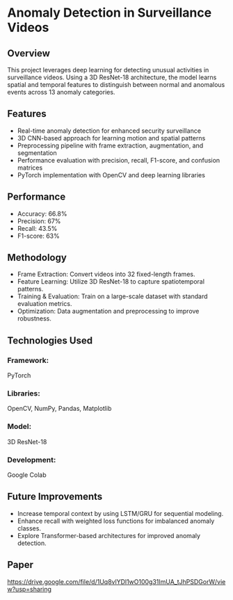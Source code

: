 # Anomaly Detection in Surveillance Videos
## Overview
This project leverages deep learning for detecting unusual activities in surveillance videos. Using a 3D ResNet-18 architecture, the model learns spatial and temporal features to distinguish between normal and anomalous events across 13 anomaly categories.

## Features
- Real-time anomaly detection for enhanced security surveillance
- 3D CNN-based approach for learning motion and spatial patterns
- Preprocessing pipeline with frame extraction, augmentation, and segmentation
- Performance evaluation with precision, recall, F1-score, and confusion matrices
- PyTorch implementation with OpenCV and deep learning libraries

## Performance
- Accuracy: 66.8%
- Precision: 67%
- Recall: 43.5%
- F1-score: 63%
## Methodology
- Frame Extraction: Convert videos into 32 fixed-length frames.
- Feature Learning: Utilize 3D ResNet-18 to capture spatiotemporal patterns.
- Training & Evaluation: Train on a large-scale dataset with standard evaluation metrics.
- Optimization: Data augmentation and preprocessing to improve robustness.
## Technologies Used
### Framework: 
PyTorch
### Libraries: 
OpenCV, NumPy, Pandas, Matplotlib
### Model: 
3D ResNet-18
### Development: 
Google Colab
## Future Improvements
- Increase temporal context by using LSTM/GRU for sequential modeling.
- Enhance recall with weighted loss functions for imbalanced anomaly classes.
- Explore Transformer-based architectures for improved anomaly detection.

## Paper
https://drive.google.com/file/d/1Uq8vlYDl1wO100g31ImUA_tJhPSDGorW/view?usp=sharing
